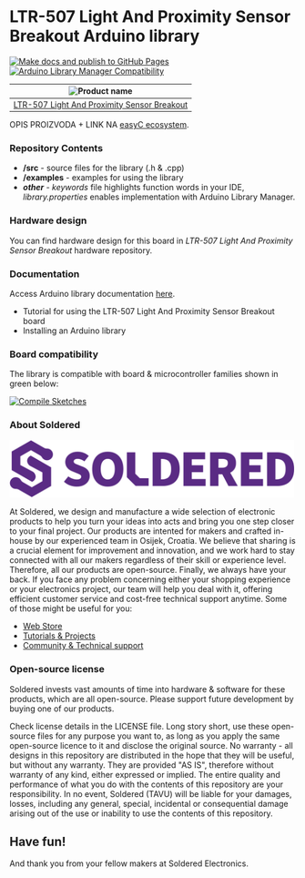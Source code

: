 # LTR-507 Light And Proximity Sensor Breakout Arduino library

[![Make docs and publish to GitHub Pages](https://github.com/SolderedElectronics/Soldered-Digital-Light-Sensor-Arduino-Library/actions/workflows/make_docs.yml/badge.svg?branch=dev)](https://github.com/SolderedElectronics/Soldered-Digital-Light-Sensor-Arduino-Library/actions/workflows/make_docs.yml)
[![Arduino Library Manager Compatibility](https://github.com/SolderedElectronics/Soldered-Digital-Light-Sensor-Arduino-Library/actions/workflows/arduino_lint.yml/badge.svg?branch=dev)](https://github.com/SolderedElectronics/Soldered-Digital-Light-Sensor-Arduino-Library/actions/workflows/arduino_lint.yml)

| ![Product name](https://upload.wikimedia.org/wikipedia/commons/8/8f/Example_image.svg) |
| :------------------------------------------------------------------------------------: |
|                      [LTR-507 Light And Proximity Sensor Breakout](https://www.solde.red/333063)                      |

OPIS PROIZVODA + LINK NA [easyC ecosystem](https://www.soldered.com/en/easyC).

### Repository Contents

- **/src** - source files for the library (.h & .cpp)
- **/examples** - examples for using the library
- **_other_** - _keywords_ file highlights function words in your IDE, _library.properties_ enables implementation with Arduino Library Manager.

### Hardware design

You can find hardware design for this board in _LTR-507 Light And Proximity Sensor Breakout_ hardware repository. 

### Documentation

Access Arduino library documentation [here](https://SolderedElectronics.github.io/Soldered-Digital-Light-Sensor-Arduino-Library).

- Tutorial for using the LTR-507 Light And Proximity Sensor Breakout board
- Installing an Arduino library

### Board compatibility

The library is compatible with board & microcontroller families shown in green below:

[![Compile Sketches](http://github-actions.40ants.com/SolderedElectronics/Soldered-Digital-Light-Sensor-Arduino-Library/matrix.svg?branch=dev&only=Compile%20Sketches)](https://github.com/SolderedElectronics/Soldered-Digital-Light-Sensor-Arduino-Library/actions/workflows/compile_test.yml)

### About Soldered

<img src="https://raw.githubusercontent.com/SolderedElectronics/Soldered-Digital-Light-Sensor-Arduino-Library/dev/extras/Soldered-logo-color.png" alt="soldered-logo" width="500"/>

At Soldered, we design and manufacture a wide selection of electronic products to help you turn your ideas into acts and bring you one step closer to your final project. Our products are intented for makers and crafted in-house by our experienced team in Osijek, Croatia. We believe that sharing is a crucial element for improvement and innovation, and we work hard to stay connected with all our makers regardless of their skill or experience level. Therefore, all our products are open-source. Finally, we always have your back. If you face any problem concerning either your shopping experience or your electronics project, our team will help you deal with it, offering efficient customer service and cost-free technical support anytime. Some of those might be useful for you:

- [Web Store](https://www.soldered.com/shop)
- [Tutorials & Projects](https://soldered.com/learn)
- [Community & Technical support](https://soldered.com/community)

### Open-source license

Soldered invests vast amounts of time into hardware & software for these products, which are all open-source. Please support future development by buying one of our products.

Check license details in the LICENSE file. Long story short, use these open-source files for any purpose you want to, as long as you apply the same open-source licence to it and disclose the original source. No warranty - all designs in this repository are distributed in the hope that they will be useful, but without any warranty. They are provided "AS IS", therefore without warranty of any kind, either expressed or implied. The entire quality and performance of what you do with the contents of this repository are your responsibility. In no event, Soldered (TAVU) will be liable for your damages, losses, including any general, special, incidental or consequential damage arising out of the use or inability to use the contents of this repository.

## Have fun!

And thank you from your fellow makers at Soldered Electronics.
